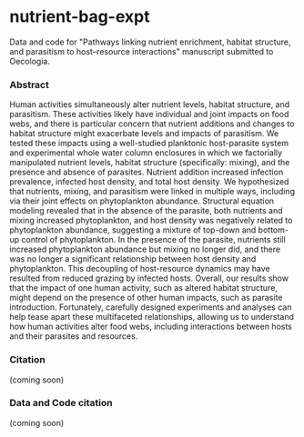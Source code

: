 # nutrient-bag-expt
Data and code for "Pathways linking nutrient enrichment, habitat structure, and parasitism to host–resource interactions" manuscript submitted to Oecologia.

### Abstract
Human activities simultaneously alter nutrient levels, habitat structure, and parasitism. These activities likely have individual and joint impacts on food webs, and there is particular concern that nutrient additions and changes to habitat structure might exacerbate levels and impacts of parasitism. We tested these impacts using a well-studied planktonic host-parasite system and experimental whole water column enclosures in which we factorially manipulated nutrient levels, habitat structure (specifically: mixing), and the presence and absence of parasites. Nutrient addition increased infection prevalence, infected host density, and total host density. We hypothesized that nutrients, mixing, and parasitism were linked in multiple ways, including via their joint effects on phytoplankton abundance. Structural equation modeling revealed that in the absence of the parasite, both nutrients and mixing increased phytoplankton, and host density was negatively related to phytoplankton abundance, suggesting a mixture of top-down and bottom-up control of phytoplankton. In the presence of the parasite, nutrients still increased phytoplankton abundance but mixing no longer did, and there was no longer a significant relationship between host density and phytoplankton. This decoupling of host-resource dynamics may have resulted from reduced grazing by infected hosts. Overall, our results show that the impact of one human activity, such as altered habitat structure, might depend on the presence of other human impacts, such as parasite introduction. Fortunately, carefully designed experiments and analyses can help tease apart these multifaceted relationships, allowing us to understand how human activities alter food webs, including interactions between hosts and their parasites and resources.

### Citation
(coming soon)

### Data and Code citation
(coming soon)
